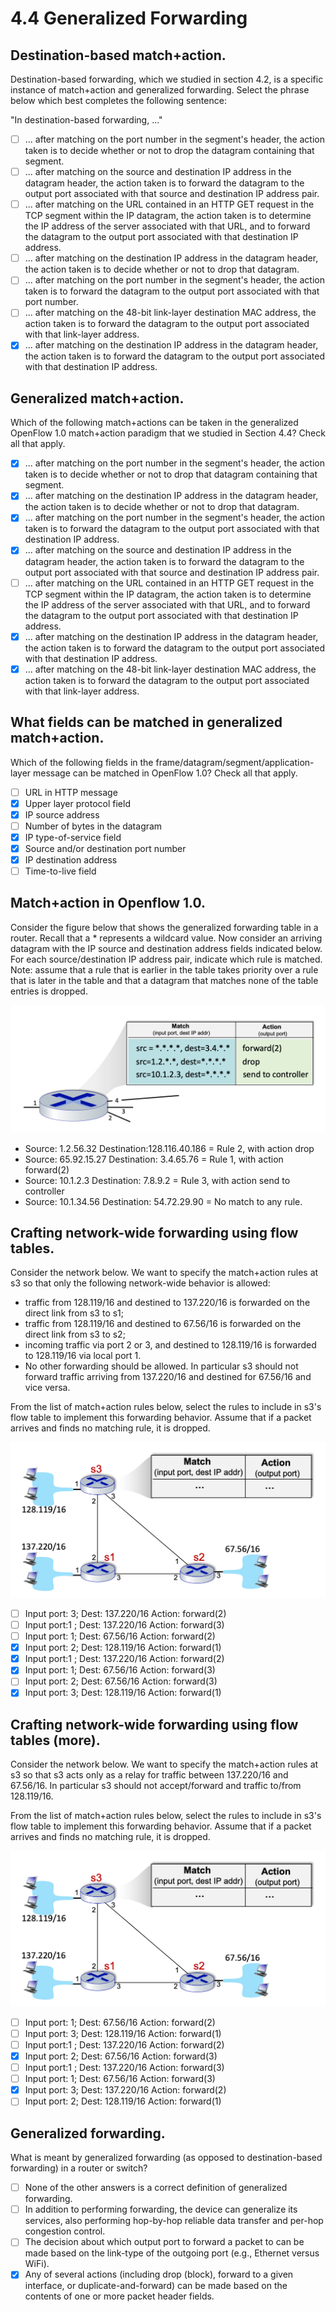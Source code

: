 # 4.4 Generalized Forwarding

## Destination-based match+action.  
Destination-based forwarding, which we studied in section 4.2, is a specific instance of match+action and generalized forwarding.  Select the phrase below which best completes the following sentence:

"In destination-based forwarding, ..."

- [ ] ... after matching on the port number in the segment's header, the action taken is to decide whether or not to drop the datagram containing that segment.
- [ ] ... after matching on the source and destination IP address in the datagram header, the action taken is to forward the datagram to the output port associated with that source and destination IP address pair.
- [ ] ... after matching on the URL contained in an HTTP GET request in the TCP segment within the IP datagram, the action taken is to determine the IP address of the server associated with that URL, and to forward the datagram to the output port associated with that destination IP address.
- [ ] ... after matching on the destination IP address in the datagram header, the action taken is to decide whether or not to drop that datagram.
- [ ] ... after matching on the port number in the segment's header, the action taken is to forward the datagram to the output port associated with that port number.
- [ ] ... after matching on the 48-bit link-layer destination MAC address, the action taken is to forward the datagram to the output port associated with that link-layer address.
- [x] ... after matching on the destination IP address in the datagram header, the action taken is to forward the datagram to the output port associated with that destination IP address.

## Generalized match+action.
Which of the following match+actions can be taken in the generalized OpenFlow 1.0 match+action paradigm that we studied in Section 4.4?  Check all that apply.

- [x] ... after matching on the port number in the segment's header, the action taken is to decide whether or not to drop that datagram containing that segment.
- [x] ... after matching on the destination IP address in the datagram header, the action taken is to decide whether or not to drop that datagram.
- [x] ... after matching on the port number in the segment's header, the action taken is to forward the datagram to the output port associated with that destination IP address.
- [x] ... after matching on the source and destination IP address in the datagram header, the action taken is to forward the datagram to the output port associated with that source and destination IP address pair.
- [ ] ... after matching on the URL contained in an HTTP GET request in the TCP segment within the IP datagram, the action taken is to determine the IP address of the server associated with that URL, and to forward the datagram to the output port associated with that destination IP address.
- [x] ... after matching on the destination IP address in the datagram header, the action taken is to forward the datagram to the output port associated with that destination IP address.
- [x] ... after matching on the 48-bit link-layer destination MAC address, the action taken is to forward the datagram to the output port associated with that link-layer address.

## What fields can be matched in generalized match+action.
Which of the following fields in the frame/datagram/segment/application-layer message can be matched in OpenFlow 1.0? Check all that apply.

- [ ] URL in HTTP message
- [x] Upper layer protocol field
- [x] IP source address
- [ ] Number of bytes in the datagram
- [x] IP type-of-service field
- [x] Source and/or destination port number
- [x] IP destination address
- [ ] Time-to-live field

## Match+action in Openflow 1.0.
Consider the figure below that shows the generalized forwarding table in a router.  Recall that a * represents a wildcard value. Now consider an arriving datagram with the IP source and destination address fields indicated below.  For each source/destination IP address pair, indicate which rule is matched. Note: assume that a rule that is earlier in the table takes priority over a rule that is later in the table and that a datagram that matches none of the table entries is dropped.

![openflow table](img/openflow-table.png)

* Source: 1.2.56.32 Destination:128.116.40.186  = Rule 2, with action drop
* Source: 65.92.15.27 Destination: 3.4.65.76    = Rule 1, with action forward(2)
* Source: 10.1.2.3 Destination: 7.8.9.2         = Rule 3, with action send to controller
* Source: 10.1.34.56 Destination: 54.72.29.90   = No match to any rule.

## Crafting network-wide forwarding using flow tables.
Consider the network below.  We want to specify the match+action rules at s3 so that only the following network-wide behavior is allowed:

* traffic from 128.119/16 and destined to 137.220/16 is forwarded on the direct link from s3 to s1;
* traffic from 128.119/16 and destined to 67.56/16 is forwarded on the direct link from s3 to s2;
* incoming traffic via port 2 or 3, and destined to 128.119/16 is forwarded to 128.119/16 via local port 1. 
* No other forwarding should be allowed.  In particular s3 should not forward traffic arriving from 137.220/16 and destined for 67.56/16 and vice versa.

From the list of match+action rules below, select the rules to include in s3's flow table to implement this forwarding behavior. Assume that if a packet arrives and finds no matching rule, it is dropped.

![flowtable rules](img/flowtable-rules.png)

- [ ] Input port: 3; Dest: 137.220/16         Action: forward(2)
- [ ] Input port:1 ; Dest: 137.220/16         Action: forward(3)
- [ ] Input port: 1; Dest: 67.56/16           Action: forward(2)
- [x] Input port: 2; Dest: 128.119/16         Action: forward(1)
- [x] Input port:1 ; Dest: 137.220/16         Action: forward(2)
- [x] Input port: 1; Dest: 67.56/16           Action: forward(3)
- [ ] Input port: 2; Dest: 67.56/16           Action: forward(3)
- [x] Input port: 3; Dest: 128.119/16         Action: forward(1)

## Crafting network-wide forwarding using flow tables (more).
Consider the network below.  We want to specify the match+action rules at s3 so that s3 acts only as a relay for traffic between 137.220/16 and 67.56/16.  In particular s3 should not accept/forward and traffic to/from 128.119/16.

From the list of match+action rules below, select the rules to include in s3's flow table to implement this forwarding behavior. Assume that if a packet arrives and finds no matching rule, it is dropped.

![s3 relay](img/s3-relay.png)

- [ ] Input port: 1; Dest: 67.56/16         Action: forward(2)
- [ ] Input port: 3; Dest: 128.119/16       Action: forward(1)
- [ ] Input port:1 ; Dest: 137.220/16       Action: forward(2)
- [x] Input port: 2; Dest: 67.56/16         Action: forward(3)
- [ ] Input port:1 ; Dest: 137.220/16       Action: forward(3)
- [ ] Input port: 1; Dest: 67.56/16         Action: forward(3)
- [x] Input port: 3; Dest: 137.220/16       Action: forward(2)
- [ ] Input port: 2; Dest: 128.119/16       Action: forward(1)

## Generalized forwarding.  
What is meant by generalized forwarding (as opposed to destination-based forwarding) in a router or switch?

- [ ] None of the other answers is a correct definition of generalized forwarding.
- [ ] In addition to performing forwarding, the device can generalize its services, also performing hop-by-hop reliable data transfer and per-hop congestion control.
- [ ] The decision about which output port to forward a packet to can be made based on the link-type of the outgoing port (e.g., Ethernet versus WiFi).
- [x] Any of several actions (including drop (block), forward to a given interface, or duplicate-and-forward) can be made based on the contents of one or more packet header fields.
